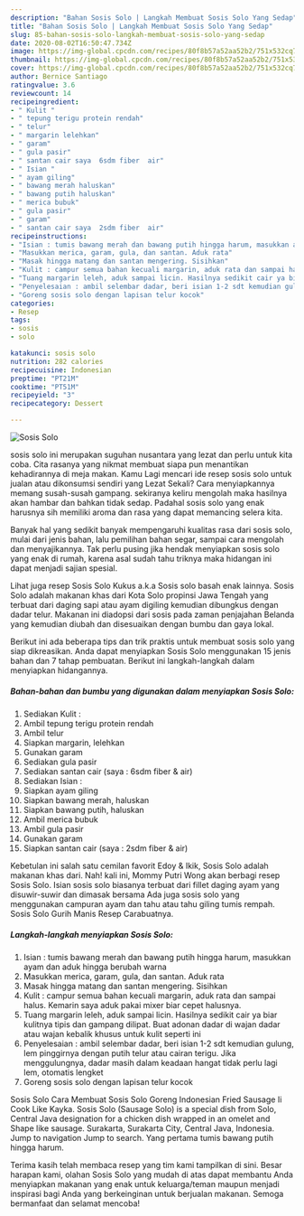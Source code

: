 ```yaml
---
description: "Bahan Sosis Solo | Langkah Membuat Sosis Solo Yang Sedap"
title: "Bahan Sosis Solo | Langkah Membuat Sosis Solo Yang Sedap"
slug: 85-bahan-sosis-solo-langkah-membuat-sosis-solo-yang-sedap
date: 2020-08-02T16:50:47.734Z
image: https://img-global.cpcdn.com/recipes/80f8b57a52aa52b2/751x532cq70/sosis-solo-foto-resep-utama.jpg
thumbnail: https://img-global.cpcdn.com/recipes/80f8b57a52aa52b2/751x532cq70/sosis-solo-foto-resep-utama.jpg
cover: https://img-global.cpcdn.com/recipes/80f8b57a52aa52b2/751x532cq70/sosis-solo-foto-resep-utama.jpg
author: Bernice Santiago
ratingvalue: 3.6
reviewcount: 14
recipeingredient:
- " Kulit "
- " tepung terigu protein rendah"
- " telur"
- " margarin lelehkan"
- " garam"
- " gula pasir"
- " santan cair saya  6sdm fiber  air"
- " Isian "
- " ayam giling"
- " bawang merah haluskan"
- " bawang putih haluskan"
- " merica bubuk"
- " gula pasir"
- " garam"
- " santan cair saya  2sdm fiber  air"
recipeinstructions:
- "Isian : tumis bawang merah dan bawang putih hingga harum, masukkan ayam dan aduk hingga berubah warna"
- "Masukkan merica, garam, gula, dan santan. Aduk rata"
- "Masak hingga matang dan santan mengering. Sisihkan"
- "Kulit : campur semua bahan kecuali margarin, aduk rata dan sampai halus. Kemarin saya aduk pakai mixer biar cepet halusnya."
- "Tuang margarin leleh, aduk sampai licin. Hasilnya sedikit cair ya biar kulitnya tipis dan gampang dilipat. Buat adonan dadar di wajan dadar atau wajan kebalik khusus untuk kulit seperti ini"
- "Penyelesaian : ambil selembar dadar, beri isian 1-2 sdt kemudian gulung, lem pinggirnya dengan putih telur atau cairan terigu. Jika menggulungnya, dadar masih dalam keadaan hangat tidak perlu lagi lem, otomatis lengket"
- "Goreng sosis solo dengan lapisan telur kocok"
categories:
- Resep
tags:
- sosis
- solo

katakunci: sosis solo 
nutrition: 282 calories
recipecuisine: Indonesian
preptime: "PT21M"
cooktime: "PT51M"
recipeyield: "3"
recipecategory: Dessert

---
```



![Sosis Solo](https://img-global.cpcdn.com/recipes/80f8b57a52aa52b2/751x532cq70/sosis-solo-foto-resep-utama.jpg)


sosis solo ini merupakan suguhan nusantara yang lezat dan perlu untuk kita coba. Cita rasanya yang nikmat membuat siapa pun menantikan kehadirannya di meja makan.
Kamu Lagi mencari ide resep sosis solo untuk jualan atau dikonsumsi sendiri yang Lezat Sekali? Cara menyiapkannya memang susah-susah gampang. sekiranya keliru mengolah maka hasilnya akan hambar dan bahkan tidak sedap. Padahal sosis solo yang enak harusnya sih memiliki aroma dan rasa yang dapat memancing selera kita.

Banyak hal yang sedikit banyak mempengaruhi kualitas rasa dari sosis solo, mulai dari jenis bahan, lalu pemilihan bahan segar, sampai cara mengolah dan menyajikannya. Tak perlu pusing jika hendak menyiapkan sosis solo yang enak di rumah, karena asal sudah tahu triknya maka hidangan ini dapat menjadi sajian spesial.

Lihat juga resep Sosis Solo Kukus a.k.a Sosis solo basah enak lainnya. Sosis Solo adalah makanan khas dari Kota Solo propinsi Jawa Tengah yang terbuat dari daging sapi atau ayam digiling kemudian dibungkus dengan dadar telur. Makanan ini diadopsi dari sosis pada zaman penjajahan Belanda yang kemudian diubah dan disesuaikan dengan bumbu dan gaya lokal.


Berikut ini ada beberapa tips dan trik praktis untuk membuat sosis solo yang siap dikreasikan. Anda dapat menyiapkan Sosis Solo menggunakan 15 jenis bahan dan 7 tahap pembuatan. Berikut ini langkah-langkah dalam menyiapkan hidangannya.

<!--inarticleads1-->

##### Bahan-bahan dan bumbu yang digunakan dalam menyiapkan Sosis Solo:

1. Sediakan  Kulit :
1. Ambil  tepung terigu protein rendah
1. Ambil  telur
1. Siapkan  margarin, lelehkan
1. Gunakan  garam
1. Sediakan  gula pasir
1. Sediakan  santan cair (saya : 6sdm fiber &amp; air)
1. Sediakan  Isian :
1. Siapkan  ayam giling
1. Siapkan  bawang merah, haluskan
1. Siapkan  bawang putih, haluskan
1. Ambil  merica bubuk
1. Ambil  gula pasir
1. Gunakan  garam
1. Siapkan  santan cair (saya : 2sdm fiber &amp; air)


Kebetulan ini salah satu cemilan favorit Edoy &amp; Ikik, Sosis Solo adalah makanan khas dari. Nah! kali ini, Mommy Putri Wong akan berbagi resep Sosis Solo. Isian sosis solo biasanya terbuat dari fillet daging ayam yang disuwir-suwir dan dimasak bersama Ada juga sosis solo yang menggunakan campuran ayam dan tahu atau tahu giling tumis rempah. Sosis Solo Gurih Manis Resep Carabuatnya. 

<!--inarticleads2-->

##### Langkah-langkah menyiapkan Sosis Solo:

1. Isian : tumis bawang merah dan bawang putih hingga harum, masukkan ayam dan aduk hingga berubah warna
1. Masukkan merica, garam, gula, dan santan. Aduk rata
1. Masak hingga matang dan santan mengering. Sisihkan
1. Kulit : campur semua bahan kecuali margarin, aduk rata dan sampai halus. Kemarin saya aduk pakai mixer biar cepet halusnya.
1. Tuang margarin leleh, aduk sampai licin. Hasilnya sedikit cair ya biar kulitnya tipis dan gampang dilipat. Buat adonan dadar di wajan dadar atau wajan kebalik khusus untuk kulit seperti ini
1. Penyelesaian : ambil selembar dadar, beri isian 1-2 sdt kemudian gulung, lem pinggirnya dengan putih telur atau cairan terigu. Jika menggulungnya, dadar masih dalam keadaan hangat tidak perlu lagi lem, otomatis lengket
1. Goreng sosis solo dengan lapisan telur kocok


Sosis Solo Cara Membuat Sosis Solo Goreng Indonesian Fried Sausage Ii Cook Like Kayka. Sosis Solo (Sausage Solo) is a special dish from Solo, Central Java designation for a chicken dish wrapped in an omelet and Shape like sausage. Surakarta, Surakarta City, Central Java, Indonesia. Jump to navigation Jump to search. Yang pertama tumis bawang putih hingga harum. 

Terima kasih telah membaca resep yang tim kami tampilkan di sini. Besar harapan kami, olahan Sosis Solo yang mudah di atas dapat membantu Anda menyiapkan makanan yang enak untuk keluarga/teman maupun menjadi inspirasi bagi Anda yang berkeinginan untuk berjualan makanan. Semoga bermanfaat dan selamat mencoba!
